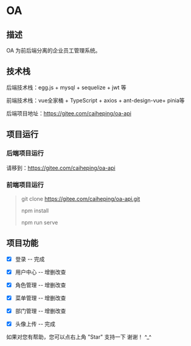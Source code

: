 # OA

## 描述

OA 为前后端分离的企业员工管理系统。

## 技术栈

后端技术栈：egg.js + mysql + sequelize + jwt 等

前端技术栈：vue全家桶 + TypeScript + axios + ant-design-vue+ pinia等

后端项目地址：https://gitee.com/caiheping/oa-api

## 项目运行

### 后端项目运行

请移到：https://gitee.com/caiheping/oa-api

### 前端项目运行

> git clone https://gitee.com/caiheping/oa-api.git
>
> npm install
>
> npm run serve

## 项目功能

- [x] 登录 -- 完成
- [x] 用户中心 -- 增删改查
- [x] 角色管理 -- 增删改查
- [x] 菜单管理 -- 增删改查
- [x] 部门管理 -- 增删改查
- [x] 头像上传 -- 完成



如果对您有帮助，您可以点右上角 "Star" 支持一下 谢谢！ ^_^